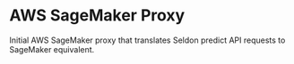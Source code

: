 # AWS SageMaker Proxy

Initial AWS SageMaker proxy that translates Seldon predict API requests to SageMaker equivalent.


